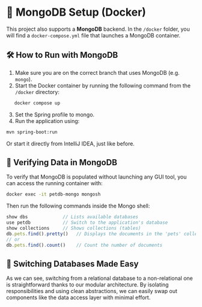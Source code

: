 # 🐾 MongoDB Setup (Docker)

This project also supports a **MongoDB** backend. In the `/docker` folder, you will find a `docker-compose.yml` file that launches a MongoDB container.

## 🛠️ How to Run with MongoDB

1. Make sure you are on the correct branch that uses MongoDB (e.g. `mongo`).
2. Start the Docker container by running the following command from the `/docker` directory:

```bash
   docker compose up
 ```

3. Set the Spring profile to mongo.
4. Run the application using:
```bash
mvn spring-boot:run
```
Or start it directly from IntelliJ IDEA, just like before.

## 🧪 Verifying Data in MongoDB
To verify that MongoDB is populated without launching any GUI tool, you can access the running container with:
```bash
docker exec -it petdb-mongo mongosh
```
Then run the following commands inside the Mongo shell:

```javascript
show dbs             // Lists available databases
use petdb            // Switch to the application's database
show collections     // Shows collections (tables)
db.pets.find().pretty()   // Displays the documents in the 'pets' collection
// or
db.pets.find().count()    // Count the number of documents
```

## 🔄 Switching Databases Made Easy
As we can see, switching from a relational database to a non-relational one is straightforward thanks to our modular architecture.
By isolating responsibilities and using clean abstractions, we can easily swap out components like the data access layer with minimal effort.
